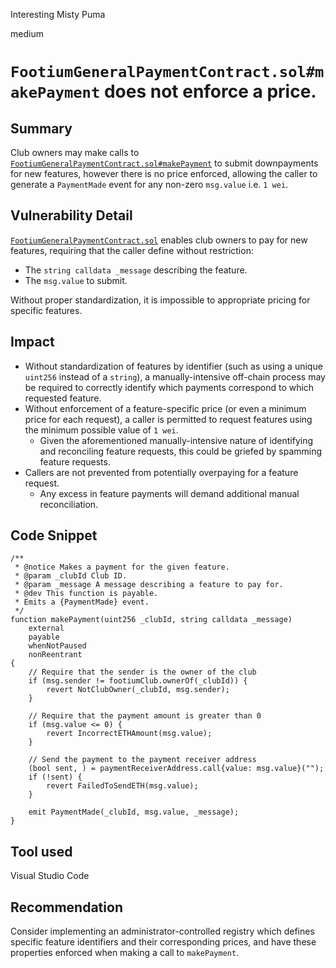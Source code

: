 Interesting Misty Puma

medium

# `FootiumGeneralPaymentContract.sol#makePayment` does not enforce a price.

## Summary

Club owners may make calls to [`FootiumGeneralPaymentContract.sol#makePayment`](https://github.com/sherlock-audit/2023-12-footium/blob/617cbc3df2fb51d9e8e5c701355efec4d4193d55/footium-eth-shareable/contracts/FootiumGeneralPaymentContract.sol#L84) to submit downpayments for new features, however there is no price enforced, allowing the caller to generate a `PaymentMade` event for any non-zero `msg.value` i.e. `1 wei`.

## Vulnerability Detail

[`FootiumGeneralPaymentContract.sol`](https://github.com/sherlock-audit/2023-12-footium/blob/main/footium-eth-shareable/contracts/FootiumGeneralPaymentContract.sol) enables club owners to pay for new features, requiring that the caller define without restriction:

- The `string calldata _message` describing the feature.
- The `msg.value` to submit.

Without proper standardization, it is impossible to appropriate pricing for specific features.

## Impact

- Without standardization of features by identifier (such as using a unique `uint256` instead of a `string`), a manually-intensive off-chain process may be required to correctly identify which payments correspond to which requested feature.
- Without enforcement of a feature-specific price (or even a minimum price for each request), a caller is permitted to request features using the minimum possible value of `1 wei`.
  - Given the aforementioned manually-intensive nature of identifying and reconciling feature requests, this could be griefed by spamming feature requests.
- Callers are not prevented from potentially overpaying for a feature request.
  - Any excess in feature payments will demand additional manual reconciliation.

## Code Snippet

```solidity
/**
 * @notice Makes a payment for the given feature.
 * @param _clubId Club ID.
 * @param _message A message describing a feature to pay for.
 * @dev This function is payable.
 * Emits a {PaymentMade} event.
 */
function makePayment(uint256 _clubId, string calldata _message)
    external
    payable
    whenNotPaused
    nonReentrant
{
    // Require that the sender is the owner of the club
    if (msg.sender != footiumClub.ownerOf(_clubId)) {
        revert NotClubOwner(_clubId, msg.sender);
    }

    // Require that the payment amount is greater than 0
    if (msg.value <= 0) {
        revert IncorrectETHAmount(msg.value);
    }

    // Send the payment to the payment receiver address
    (bool sent, ) = paymentReceiverAddress.call{value: msg.value}("");
    if (!sent) {
        revert FailedToSendETH(msg.value);
    }

    emit PaymentMade(_clubId, msg.value, _message);
}
```

## Tool used

Visual Studio Code

## Recommendation

Consider implementing an administrator-controlled registry which defines specific feature identifiers and their corresponding prices, and have these properties enforced when making a call to `makePayment`.

